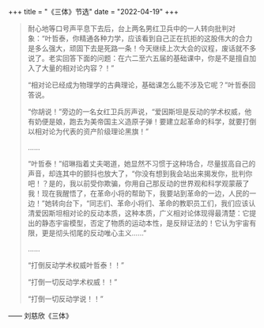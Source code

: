 +++
title = "《三体》节选"
date = "2022-04-19"
+++

> 耐心地等口号声平息下去后，台上两名男红卫兵中的一人转向批判对象：“叶哲泰，你精通各种力学，应该看到自己正在抗拒的这股伟大的合力是多么强大，顽固下去是死路一条！今天继续上次大会的议程，废话就不多说了。老实回答下面的问题：在六二至六五届的基础课中，你是不是擅自加入了大量的相对论内容？！”
>
> “相对论已经成为物理学的古典理论，基础课怎么能不涉及它呢？”叶哲泰回答说。
>
> “你胡说！”旁边的一名女红卫兵厉声说，“爱因斯坦是反动的学术权威，他有奶便是娘，跑去为美帝国主义造原子弹！要建立起革命的科学，就要打倒以相对论为代表的资产阶级理论黑旗！”
>
> ……
>
> “叶哲泰！”绍琳指着丈夫喝道，她显然不习惯于这种场合，尽量拔高自己的声音，却连其中的颤抖也放大了，“你没有想到我会站出来揭发你，批判你吧！？是的，我以前受你欺骗，你用自己那反动的世界观和科学观蒙蔽了我！现在我醒悟了，在革命小将的帮助下，我要站到革命的一边，人民的一边！”她转向台下，“同志们、革命小将们、革命的教职员工们，我们应该认清爱因斯坦相对论的反动本质，这种本质，广义相对论体现得最清楚：它提出的静态宇宙模型，否定了物质的运动本性，是反辩证法的！它认为宇宙有限，更是彻头彻尾的反动唯心主义……”
>
> ……
>
> “打倒反动学术权威叶哲泰！！”
>
> “打倒一切反动学术权威！！”
>
> “打倒一切反动学说！！”

—— 刘慈欣《三体》